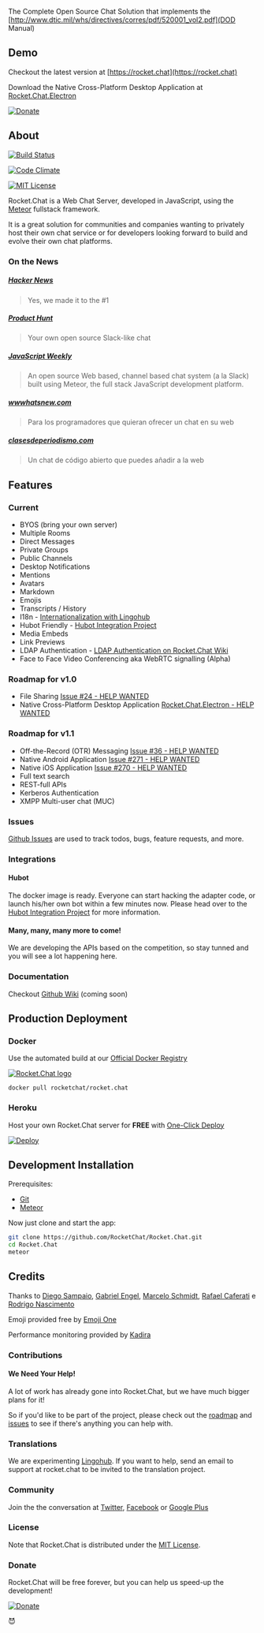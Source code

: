 The Complete Open Source Chat Solution that implements the [http://www.dtic.mil/whs/directives/corres/pdf/520001_vol2.pdf](DOD Manual)

## Demo

Checkout the latest version at [https://rocket.chat](https://rocket.chat)

Download the Native Cross-Platform Desktop Application at [Rocket.Chat.Electron](https://github.com/RocketChat/Rocket.Chat.Electron/releases)

[![Donate](https://www.paypalobjects.com/en_US/i/btn/btn_donateCC_LG.gif)](https://www.paypal.com/cgi-bin/webscr?cmd=_s-xclick&hosted_button_id=49QX7TYCVZK8L)

## About

[![Build Status](https://travis-ci.org/sscpac/chat-locker.svg?branch=master)](https://travis-ci.org/sscpac/chat-locker)
<!--- [![Coverage Status](https://coveralls.io/repos/sscpac/chat-locker/badge.svg?branch=master&service=github)](https://coveralls.io/github/sscpac/chat-locker?branch=master) -->
[![Code Climate](https://codeclimate.com/github/sscpac/chat-locker/badges/gpa.svg)](https://codeclimate.com/github/sscpac/chat-locker)
<!--- [![Test Coverage](https://codeclimate.com/github/sscpac/chat-locker/badges/coverage.svg)](https://codeclimate.com/github/sscpac/chat-locker/coverage)-->
[![MIT License](http://img.shields.io/badge/license-MIT-blue.svg?style=flat)](https://github.com/sscpac/chat-locker/raw/master/LICENSE)

Rocket.Chat is a Web Chat Server, developed in JavaScript, using the [Meteor](https://www.meteor.com/install) fullstack framework.

It is a great solution for communities and companies wanting to privately host their own chat service or for developers looking forward to build and evolve their own chat platforms.

### On the News

##### [Hacker News](https://news.ycombinator.com/item?id=9624737)
> Yes, we made it to the #1

##### [Product Hunt](http://www.producthunt.com/posts/rocket-chat)
> Your own open source Slack-like chat

##### [JavaScript Weekly](http://javascriptweekly.com/issues/234)
> An open source Web based, channel based chat system (a la Slack) built using Meteor, the full stack JavaScript development platform.

##### [wwwhatsnew.com](http://wwwhatsnew.com/2015/05/30/rocket-chat-para-los-programadores-que-quieran-ofrecer-un-chat-en-su-web/)
> Para los programadores que quieran ofrecer un chat en su web

##### [clasesdeperiodismo.com](http://www.clasesdeperiodismo.com/2015/05/30/un-chat-de-codigo-abierto-que-puedes-anadir-a-la-web/)
> Un chat de código abierto que puedes añadir a la web

## Features

### Current

- BYOS (bring your own server)
- Multiple Rooms
- Direct Messages
- Private Groups
- Public Channels
- Desktop Notifications
- Mentions
- Avatars
- Markdown
- Emojis
- Transcripts / History
- I18n - [Internationalization with Lingohub](https://translate.lingohub.com/engelgabriel/rocket-dot-chat/dashboard)
- Hubot Friendly - [Hubot Integration Project](https://github.com/RocketChat/hubot-rocketchat)
- Media Embeds
- Link Previews
- LDAP Authentication - [LDAP Authentication on Rocket.Chat Wiki](https://github.com/RocketChat/Rocket.Chat/wiki/LDAP-Authentication)
- Face to Face Video Conferencing aka WebRTC signalling (Alpha)

### Roadmap for v1.0

- File Sharing [Issue #24 - HELP WANTED](https://github.com/RocketChat/Rocket.Chat/issues/24)
- Native Cross-Platform Desktop Application [Rocket.Chat.Electron - HELP WANTED](https://github.com/RocketChat/Rocket.Chat.Electron/releases)

### Roadmap for v1.1

- Off-the-Record (OTR) Messaging [Issue #36 - HELP WANTED](https://github.com/RocketChat/Rocket.Chat/issues/36)
- Native Android Application [Issue #271 - HELP WANTED](https://github.com/RocketChat/Rocket.Chat/issues/271)
- Native iOS Application [Issue #270 - HELP WANTED](https://github.com/RocketChat/Rocket.Chat/issues/270)
- Full text search
- REST-full APIs
- Kerberos Authentication
- XMPP Multi-user chat (MUC)

### Issues

[Github Issues](https://github.com/RocketChat/Rocket.Chat/issues) are used to track todos, bugs, feature requests, and more.

### Integrations

#### Hubot

The docker image is ready.
Everyone can start hacking the adapter code, or launch his/her own bot within a few minutes now.
Please head over to the [Hubot Integration Project](https://github.com/RocketChat/hubot-rocketchat) for more information.

#### Many, many, many more to come!

We are developing the APIs based on the competition, so stay tunned and you will see a lot happening here.

### Documentation

Checkout [Github Wiki](https://github.com/RocketChat/Rocket.Chat/wiki) (coming soon)

## Production Deployment

### Docker

Use the automated build at our [Official Docker Registry](https://registry.hub.docker.com/u/rocketchat/rocket.chat/)

[![Rocket.Chat logo](https://d207aa93qlcgug.cloudfront.net/1.95.5.qa/img/nav/docker-logo-loggedout.png)](https://registry.hub.docker.com/u/rocketchat/rocket.chat/)

```
docker pull rocketchat/rocket.chat
```

### Heroku

Host your own Rocket.Chat server for **FREE** with [One-Click Deploy](https://heroku.com/deploy?template=https://github.com/RocketChat/Rocket.Chat/tree/master)

[![Deploy](https://www.herokucdn.com/deploy/button.png)](https://heroku.com/deploy?template=https://github.com/RocketChat/Rocket.Chat/tree/master)

## Development Installation

Prerequisites:

* [Git](http://git-scm.com/book/en/v2/Getting-Started-Installing-Git)
* [Meteor](https://www.meteor.com/install)

Now just clone and start the app:

```sh
git clone https://github.com/RocketChat/Rocket.Chat.git
cd Rocket.Chat
meteor
```

## Credits

Thanks to [Diego Sampaio](https://github.com/sampaiodiego), [Gabriel Engel](https://github.com/engelgabriel), [Marcelo Schmidt](https://github.com/marceloschmidt), [Rafael Caferati](https://github.com/rcaferati) e [Rodrigo Nascimento](https://github.com/rodrigok)

Emoji provided free by [Emoji One](http://emojione.com)

Performance monitoring provided by [Kadira](https://kadira.io/)

### Contributions

#### We Need Your Help!

A lot of work has already gone into Rocket.Chat, but we have much bigger plans for it!

So if you'd like to be part of the project, please check out the [roadmap](https://github.com/RocketChat/Rocket.Chat/milestones) and [issues](https://github.com/RocketChat/Rocket.Chat/issues) to see if there's anything you can help with.

### Translations

We are experimenting [Lingohub](https://translate.lingohub.com/engelgabriel/rocket-dot-chat/dashboard).
If you want to help, send an email to support at rocket.chat to be invited to the translation project.

### Community

Join the the conversation at [Twitter](http://twitter.com/RocketChatApp), [Facebook](https://www.facebook.com/RocketChatApp) or [Google Plus](https://plus.google.com/+RocketChatApp)

### License

Note that Rocket.Chat is distributed under the [MIT License](http://opensource.org/licenses/MIT).

### Donate

Rocket.Chat will be free forever, but you can help us speed-up the development!

[![Donate](https://www.paypalobjects.com/en_US/i/btn/btn_donateCC_LG.gif)](https://www.paypal.com/cgi-bin/webscr?cmd=_s-xclick&hosted_button_id=49QX7TYCVZK8L)


:smiling_imp:
